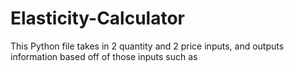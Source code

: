 # Elasticity-Calculator
This Python file takes in 2 quantity and 2 price inputs, and outputs information based off of those inputs such as 
